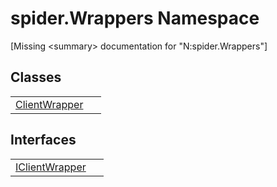 # spider.Wrappers Namespace


\[Missing &lt;summary&gt; documentation for "N:spider.Wrappers"\]



## Classes
<table>
<tr>
<td><a href="fc87344c-2af9-3651-e15f-d8446278d725">ClientWrapper</a></td>
<td> </td></tr>
</table>

## Interfaces
<table>
<tr>
<td><a href="61036b46-e39f-1c8b-90b2-fd2ff0c41395">IClientWrapper</a></td>
<td> </td></tr>
</table>
